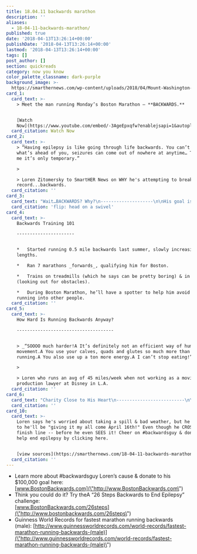 ```yaml
---
title: 18.04.11 backwards marathon
description: ''
aliases:
  - 18-04-11-backwards-marathon/
published: true
date: '2018-04-13T13:26:14+00:00'
publishDate: '2018-04-13T13:26:14+00:00'
lastmod: '2018-04-13T13:26:14+00:00'
tags: []
post_author: []
section: quickreads
category: now you know
color_palette_classname: dark-purple
background_image: >-
  https://smarthernews.com/wp-content/uploads/2018/04/Mount-Washington-scaled.jpg
card_1:
  card_text: >-
    > Meet the man running Monday’s Boston Marathon – **BACKWARDS.**


    [Watch
    Now](https://www.youtube.com/embed/-3AgeEpxqfw?enablejsapi=1&autoplay=1&rel=0)
  card_citation: Watch Now
card_2:
  card_text: >-
    > “Having epilepsy is like going through life backwards. You can’t see
    what’s ahead of you, seizures can come out of nowhere at anytime… Though for
    me it’s only temporary.”

    > 

    > Loren Zitomersky to SmartHER News on WHY he's attempting to break a world
    record...backwards.
  card_citation: ''
card_3:
  card_text: "Wait…BACKWARDS? Why?\n--------------------\n\nHis goal is to raise **$100,000 for the Epilepsy Foundation** a\x14 and break the **world record for the fastest marathon (26.2 miles) ever run backwardsA** in less than 3 hours, 43 mins & 39 seconds**.**\n\n(For those keeping tabs, that’d be about anA **8:30 min/mile** avg pace!)\n\nflip: head on a swivel"
  card_citation: 'flip: head on a swivel'
card_4:
  card_text: >-
    Backwards Training 101

    ----------------------


    *   Started running 0.5 mile backwards last summer, slowly increasing run
    lengths.

    *   Ran 7 marathons _forwards_, qualifying him for Boston.

    *   Trains on treadmills (which he says can be pretty boring) & in parks
    (looking out for obstacles).

    *   During Boston Marathon, he’ll have a spotter to help him avoid spills or
    running into other people.
  card_citation: ''
card_5:
  card_text: >-
    How Hard Is Running Backwards Anyway?

    -------------------------------------


    > _“SOOOO much harder!A It’s definitely not an efficient way of human
    movement.A You use your calves, quads and glutes so much more than forwards
    running.A You also use up a ton more energy.A I can’t stop eating!”_

    > 

    > Loren who runs an avg of 45 miles/week when not working as a movie
    production lawyer at Disney in L.A.
  card_citation: ''
card_6:
  card_text: "Charity Close to His Heart\n--------------------------\n\n*   Loren is running in memory of a brother he never met. Brian, his fathera\x19s son from a previous marriage, died in his sleep after suffering non-stop seizures.\n*   1 in 26 Americans will be diagnosed with epilepsy.\n*   He’s more than halfway to his goal of raising $100K for the Epilepsy Foundation for research & local programs."
  card_citation: ''
card_10:
  card_text: >-
    Loren says he's worried about taking a spill & bad weather, but he promises
    to he'll be "giving it my all come April 16th!" Even though he CROSSES the
    finish line -- before he even SEES it! Cheer on #backwardsguy & donate to
    help end epilepsy by clicking here.


    [view sources](https://smarthernews.com/18-04-11-backwards-marathon/)
  card_citation: ''
---
```

*   Learn more about #backwardsguy Loren’s cause & donate to his $100,000 goal here:  
    [www.BostonBackwards.com](\"http://www.BostonBackwards.com\")
*   Think you could do it? Try theA “26 Steps Backwards to End Epilepsy” challenge:  
    [www.BostonBackwards.com/26steps](\"http://www.bostonbackwards.com/26steps\")
*   Guinness World Records for fastest marathon running backwards (male): [http://www.guinnessworldrecords.com/world-records/fastest-marathon-running-backwards-(male)](\"http://www.guinnessworldrecords.com/world-records/fastest-marathon-running-backwards-(male)\")
